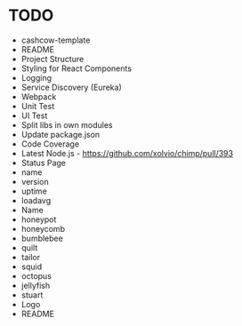 # TODO

* cashcow-template
 * README
 * Project Structure
 * Styling for React Components
 * Logging
 * Service Discovery (Eureka)
 * Webpack
 * Unit Test
 * UI Test
 * Split libs in own modules
 * Update package.json
 * Code Coverage
 * Latest Node.js - https://github.com/xolvio/chimp/pull/393
 * Status Page
  * name
  * version
  * uptime
  * loadavg
* Name
 * honeypot
 * honeycomb
 * bumblebee
 * quilt
 * tailor
 * squid
 * octopus
 * jellyfish
 * stuart
* Logo
* README
